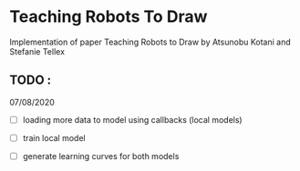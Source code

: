# Teaching Robots To Draw

Implementation of paper Teaching Robots to Draw by Atsunobu Kotani and Stefanie Tellex

## TODO : 

07/08/2020

- [ ] loading more data to model using callbacks (local models)

- [ ] train local model

- [ ] generate learning curves for both models

